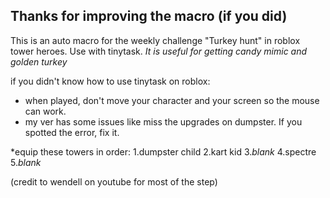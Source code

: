 Thanks for improving the macro (if you did)
--
This is an auto macro for the weekly challenge "Turkey hunt" in roblox tower heroes. Use with tinytask.
*It is useful for getting candy mimic and golden turkey*

if you didn't know how to use tinytask on roblox:
- when played, don't move your character and your screen so the mouse can work.
- my ver has some issues like miss the upgrades on dumpster. If you spotted the error, fix it.

*equip these towers in order:
1.dumpster child
2.kart kid
3.*blank*
4.spectre
5.*blank*

(credit to wendell on youtube for most of the step)
